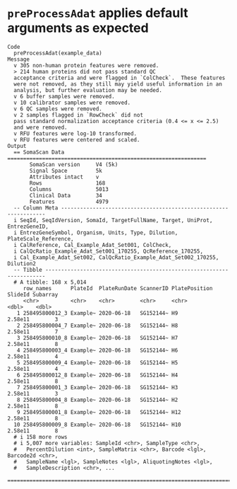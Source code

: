 # `preProcessAdat` applies default arguments as expected

    Code
      preProcessAdat(example_data)
    Message
      v 305 non-human protein features were removed.
      > 214 human proteins did not pass standard QC
      acceptance criteria and were flagged in `ColCheck`.  These features
      were not removed, as they still may yield useful information in an
      analysis, but further evaluation may be needed.
      v 6 buffer samples were removed.
      v 10 calibrator samples were removed.
      v 6 QC samples were removed.
      v 2 samples flagged in `RowCheck` did not
      pass standard normalization acceptance criteria (0.4 <= x <= 2.5)
      and were removed.
      v RFU features were log-10 transformed.
      v RFU features were centered and scaled.
    Output
      == SomaScan Data ===============================================================
           SomaScan version     V4 (5k)
           Signal Space         5k
           Attributes intact    v
           Rows                 168
           Columns              5013
           Clinical Data        34
           Features             4979
      -- Column Meta -----------------------------------------------------------------
      i SeqId, SeqIdVersion, SomaId, TargetFullName, Target, UniProt, EntrezGeneID,
      i EntrezGeneSymbol, Organism, Units, Type, Dilution, PlateScale_Reference,
      i CalReference, Cal_Example_Adat_Set001, ColCheck,
      i CalQcRatio_Example_Adat_Set001_170255, QcReference_170255,
      i Cal_Example_Adat_Set002, CalQcRatio_Example_Adat_Set002_170255, Dilution2
      -- Tibble ----------------------------------------------------------------------
      # A tibble: 168 x 5,014
         row_names      PlateId  PlateRunDate ScannerID PlatePosition SlideId Subarray
         <chr>          <chr>    <chr>        <chr>     <chr>           <dbl>    <dbl>
       1 258495800012_3 Example~ 2020-06-18   SG152144~ H9            2.58e11        3
       2 258495800004_7 Example~ 2020-06-18   SG152144~ H8            2.58e11        7
       3 258495800010_8 Example~ 2020-06-18   SG152144~ H7            2.58e11        8
       4 258495800003_4 Example~ 2020-06-18   SG152144~ H6            2.58e11        4
       5 258495800009_4 Example~ 2020-06-18   SG152144~ H5            2.58e11        4
       6 258495800012_8 Example~ 2020-06-18   SG152144~ H4            2.58e11        8
       7 258495800001_3 Example~ 2020-06-18   SG152144~ H3            2.58e11        3
       8 258495800004_8 Example~ 2020-06-18   SG152144~ H2            2.58e11        8
       9 258495800001_8 Example~ 2020-06-18   SG152144~ H12           2.58e11        8
      10 258495800009_8 Example~ 2020-06-18   SG152144~ H10           2.58e11        8
      # i 158 more rows
      # i 5,007 more variables: SampleId <chr>, SampleType <chr>,
      #   PercentDilution <int>, SampleMatrix <chr>, Barcode <lgl>, Barcode2d <chr>,
      #   SampleName <lgl>, SampleNotes <lgl>, AliquotingNotes <lgl>,
      #   SampleDescription <chr>, ...
      ================================================================================

